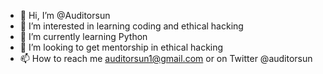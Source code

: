 - 👋 Hi, I’m @Auditorsun
- 👀 I’m interested in learning coding and ethical hacking 
- 🌱 I’m currently learning Python
- 💞️ I’m looking to get mentorship in ethical hacking
- 📫 How to reach me auditorsun1@gmail.com or on Twitter @auditorsun

<!---
Auditorsun/Auditorsun is a ✨ special ✨ repository because its `README.md` (this file) appears on your GitHub profile.
You can click the Preview link to take a look at your changes.
--->
